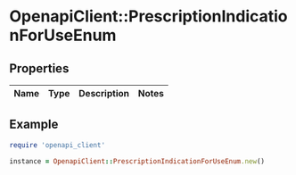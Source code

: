 # OpenapiClient::PrescriptionIndicationForUseEnum

## Properties

| Name | Type | Description | Notes |
| ---- | ---- | ----------- | ----- |

## Example

```ruby
require 'openapi_client'

instance = OpenapiClient::PrescriptionIndicationForUseEnum.new()
```

